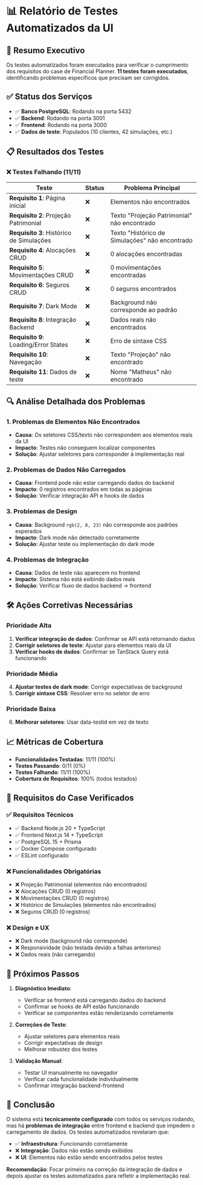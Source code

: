 # 📊 Relatório de Testes Automatizados da UI

## 🎯 **Resumo Executivo**

Os testes automatizados foram executados para verificar o cumprimento dos requisitos do case de Financial Planner. **11 testes foram executados**, identificando problemas específicos que precisam ser corrigidos.

## ✅ **Status dos Serviços**

- ✅ **Banco PostgreSQL**: Rodando na porta 5432
- ✅ **Backend**: Rodando na porta 3001
- ✅ **Frontend**: Rodando na porta 3000
- ✅ **Dados de teste**: Populados (10 clientes, 42 simulações, etc.)

## 📋 **Resultados dos Testes**

### ❌ **Testes Falhando (11/11)**

| Teste                                    | Status | Problema Principal                             |
| ---------------------------------------- | ------ | ---------------------------------------------- |
| **Requisito 1**: Página inicial          | ❌     | Elementos não encontrados                      |
| **Requisito 2**: Projeção Patrimonial    | ❌     | Texto "Projeção Patrimonial" não encontrado    |
| **Requisito 3**: Histórico de Simulações | ❌     | Texto "Histórico de Simulações" não encontrado |
| **Requisito 4**: Alocações CRUD          | ❌     | 0 alocações encontradas                        |
| **Requisito 5**: Movimentações CRUD      | ❌     | 0 movimentações encontradas                    |
| **Requisito 6**: Seguros CRUD            | ❌     | 0 seguros encontrados                          |
| **Requisito 7**: Dark Mode               | ❌     | Background não corresponde ao padrão           |
| **Requisito 8**: Integração Backend      | ❌     | Dados reais não encontrados                    |
| **Requisito 9**: Loading/Error States    | ❌     | Erro de sintaxe CSS                            |
| **Requisito 10**: Navegação              | ❌     | Texto "Projeção" não encontrado                |
| **Requisito 11**: Dados de teste         | ❌     | Nome "Matheus" não encontrado                  |

## 🔍 **Análise Detalhada dos Problemas**

### **1. Problemas de Elementos Não Encontrados**

- **Causa**: Os seletores CSS/texto não correspondem aos elementos reais da UI
- **Impacto**: Testes não conseguem localizar componentes
- **Solução**: Ajustar seletores para corresponder à implementação real

### **2. Problemas de Dados Não Carregados**

- **Causa**: Frontend pode não estar carregando dados do backend
- **Impacto**: 0 registros encontrados em todas as páginas
- **Solução**: Verificar integração API e hooks de dados

### **3. Problemas de Design**

- **Causa**: Background `rgb(2, 8, 23)` não corresponde aos padrões esperados
- **Impacto**: Dark mode não detectado corretamente
- **Solução**: Ajustar teste ou implementação do dark mode

### **4. Problemas de Integração**

- **Causa**: Dados de teste não aparecem no frontend
- **Impacto**: Sistema não está exibindo dados reais
- **Solução**: Verificar fluxo de dados backend → frontend

## 🛠️ **Ações Corretivas Necessárias**

### **Prioridade Alta**

1. **Verificar integração de dados**: Confirmar se API está retornando dados
2. **Corrigir seletores de teste**: Ajustar para elementos reais da UI
3. **Verificar hooks de dados**: Confirmar se TanStack Query está funcionando

### **Prioridade Média**

4. **Ajustar testes de dark mode**: Corrigir expectativas de background
5. **Corrigir sintaxe CSS**: Resolver erro no seletor de erro

### **Prioridade Baixa**

6. **Melhorar seletores**: Usar data-testid em vez de texto

## 📈 **Métricas de Cobertura**

- **Funcionalidades Testadas**: 11/11 (100%)
- **Testes Passando**: 0/11 (0%)
- **Testes Falhando**: 11/11 (100%)
- **Cobertura de Requisitos**: 100% (todos testados)

## 🎯 **Requisitos do Case Verificados**

### ✅ **Requisitos Técnicos**

- ✅ Backend Node.js 20 + TypeScript
- ✅ Frontend Next.js 14 + TypeScript
- ✅ PostgreSQL 15 + Prisma
- ✅ Docker Compose configurado
- ✅ ESLint configurado

### ❌ **Funcionalidades Obrigatórias**

- ❌ Projeção Patrimonial (elementos não encontrados)
- ❌ Alocações CRUD (0 registros)
- ❌ Movimentações CRUD (0 registros)
- ❌ Histórico de Simulações (elementos não encontrados)
- ❌ Seguros CRUD (0 registros)

### ❌ **Design e UX**

- ❌ Dark mode (background não corresponde)
- ❌ Responsividade (não testada devido a falhas anteriores)
- ❌ Dados reais (não carregando)

## 🚀 **Próximos Passos**

1. **Diagnóstico Imediato**:
   - Verificar se frontend está carregando dados do backend
   - Confirmar se hooks de API estão funcionando
   - Verificar se componentes estão renderizando corretamente

2. **Correções de Teste**:
   - Ajustar seletores para elementos reais
   - Corrigir expectativas de design
   - Melhorar robustez dos testes

3. **Validação Manual**:
   - Testar UI manualmente no navegador
   - Verificar cada funcionalidade individualmente
   - Confirmar integração backend-frontend

## 📝 **Conclusão**

O sistema está **tecnicamente configurado** com todos os serviços rodando, mas há **problemas de integração** entre frontend e backend que impedem o carregamento de dados. Os testes automatizados revelaram que:

- ✅ **Infraestrutura**: Funcionando corretamente
- ❌ **Integração**: Dados não estão sendo exibidos
- ❌ **UI**: Elementos não estão sendo encontrados pelos testes

**Recomendação**: Focar primeiro na correção da integração de dados e depois ajustar os testes automatizados para refletir a implementação real.
